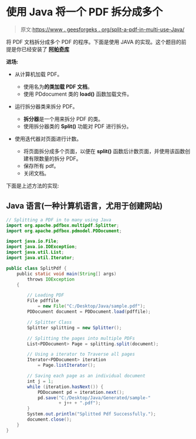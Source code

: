 # 使用 Java 将一个 PDF 拆分成多个

> 原文:[https://www . geesforgeks . org/split-a-pdf-in-multi-use-Java/](https://www.geeksforgeeks.org/splitting-a-pdf-into-many-using-java/)

将 PDF 文档拆分成多个 PDF 的程序。下面是使用 JAVA 的实现。这个题目的前提是你已经安装了 [**阿帕奇库**](https://pdfbox.apache.org/download.cgi)

**进场:**

*   从计算机加载 PDF。
    *   使用名为**的类加载 PDF 文档**。
    *   使用 PDdocument 类的 **load()** 函数加载文件。

*   运行拆分器类来拆分 PDF。
    *   **拆分器**是一个用来拆分 PDF 的类。
    *   使用拆分器类的 **Split()** 功能对 PDF 进行拆分。

*   使用迭代器对页面进行计数。
    *   将页面拆分成多个页面，以便在 **split()** 函数后计数页面，并使用该函数创建有限数量的拆分 PDF。
    *   保存所有 pdf。
    *   关闭文档。

下面是上述方法的实现:

## Java 语言(一种计算机语言，尤用于创建网站)

```java
// Splitting a PDF in to many using Java
import org.apache.pdfbox.multipdf.Splitter;
import org.apache.pdfbox.pdmodel.PDDocument;

import java.io.File;
import java.io.IOException;
import java.util.List;
import java.util.Iterator;

public class SplitPdf {
    public static void main(String[] args)
        throws IOException
    {

        // Loading PDF
        File pdffile
            = new File("C:/Desktop/Java/sample.pdf");
        PDDocument document = PDDocument.load(pdffile);

        // Splitter Class
        Splitter splitting = new Splitter();

        // Splitting the pages into multiple PDFs
        List<PDDocument> Page = splitting.split(document);

        // Using a iterator to Traverse all pages
        Iterator<PDDocument> iteration
            = Page.listIterator();

        // Saving each page as an individual document
        int j = 1;
        while (iteration.hasNext()) {
            PDDocument pd = iteration.next();
            pd.save("C:/Desktop/Java/Generated/sample-"
                    + j++ + ".pdf");
        }
        System.out.println("Splitted Pdf Successfully.");
        document.close();
    }
}
```